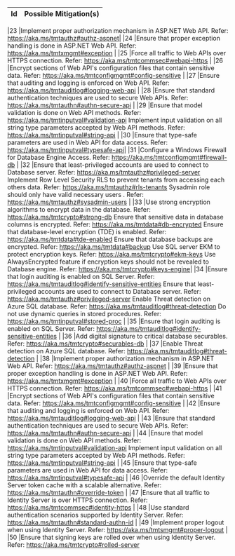|Id |Possible Mitigation(s)                                                                              
|---|--------------------------------------------------------------------------------------------------|

|23 |Implement proper authorization mechanism in ASP.NET Web API. Refer: <a href="https://aka.ms/tmtauthz#authz-aspnet">https://aka.ms/tmtauthz#authz-aspnet</a>|
|24 |Ensure that proper exception handling is done in ASP.NET Web API. Refer: <a href="https://aka.ms/tmtxmgmt#exception">https://aka.ms/tmtxmgmt#exception</a>                                                    |
|25 |Force all traffic to Web APIs over HTTPS connection. Refer: <a href="https://aka.ms/tmtcommsec#webapi-https">https://aka.ms/tmtcommsec#webapi-https</a>                                                                                                      |
|26 |Encrypt sections of Web API's configuration files that contain sensitive data. Refer: <a href="https://aka.ms/tmtconfigmgmt#config-sensitive">https://aka.ms/tmtconfigmgmt#config-sensitive</a>                                                                                                      |
|27 |Ensure that auditing and logging is enforced on Web API. Refer: <a href="https://aka.ms/tmtauditlog#logging-web-api">https://aka.ms/tmtauditlog#logging-web-api</a>                                                                                                                                                   |
|28 |Ensure that standard authentication techniques are used to secure Web APIs. Refer: <a href="https://aka.ms/tmtauthn#authn-secure-api">https://aka.ms/tmtauthn#authn-secure-api</a>                                                                                                                                                                                                                               |
|29 |Ensure that model validation is done on Web API methods. Refer: <a href="https://aka.ms/tmtinputval#validation-api">https://aka.ms/tmtinputval#validation-api</a>  Implement input validation on all string type parameters accepted by Web API methods. Refer: <a href="https://aka.ms/tmtinputval#string-api">https://aka.ms/tmtinputval#string-api</a>                                                                                                                                                                              |
|30 |Ensure that type-safe parameters are used in Web API for data access. Refer: <a href="https://aka.ms/tmtinputval#typesafe-api">https://aka.ms/tmtinputval#typesafe-api</a>|
|31 |Configure a Windows Firewall for Database Engine Access. Refer: <a href="https://aka.ms/tmtconfigmgmt#firewall-db">https://aka.ms/tmtconfigmgmt#firewall-db</a>                                                                                                                                                       |
|32 |Ensure that least-privileged accounts are used to connect to Database server. Refer: <a href="https://aka.ms/tmtauthz#privileged-server">https://aka.ms/tmtauthz#privileged-server</a>  Implement Row Level Security RLS to prevent tenants from accessing each others data. Refer: <a href="https://aka.ms/tmtauthz#rls-tenants">https://aka.ms/tmtauthz#rls-tenants</a>  Sysadmin role should only have valid necessary users . Refer: <a href="https://aka.ms/tmtauthz#sysadmin-users">https://aka.ms/tmtauthz#sysadmin-users</a>                                                                                                                                                                                                                     |
|33 |Use strong encryption algorithms to encrypt data in the database. Refer: <a href="https://aka.ms/tmtcrypto#strong-db">https://aka.ms/tmtcrypto#strong-db</a>  Ensure that sensitive data in database columns is encrypted. Refer: <a href="https://aka.ms/tmtdata#db-encrypted">https://aka.ms/tmtdata#db-encrypted</a>  Ensure that database-level encryption (TDE) is enabled. Refer: <a href="https://aka.ms/tmtdata#tde-enabled">https://aka.ms/tmtdata#tde-enabled</a>  Ensure that database backups are encrypted. Refer: <a href="https://aka.ms/tmtdata#backup">https://aka.ms/tmtdata#backup</a>  Use SQL server EKM to protect encryption keys. Refer: <a href="https://aka.ms/tmtcrypto#ekm-keys">https://aka.ms/tmtcrypto#ekm-keys</a>  Use AlwaysEncrypted feature if encryption keys should not be revealed to Database engine. Refer: <a href="https://aka.ms/tmtcrypto#keys-engine">https://aka.ms/tmtcrypto#keys-engine</a>|
|34 |Ensure that login auditing is enabled on SQL Server. Refer: <a href="https://aka.ms/tmtauditlog#identify-sensitive-entities">https://aka.ms/tmtauditlog#identify-sensitive-entities</a>  Ensure that least-privileged accounts are used to connect to Database server. Refer: <a href="https://aka.ms/tmtauthz#privileged-server">https://aka.ms/tmtauthz#privileged-server</a>  Enable Threat detection on Azure SQL database. Refer: <a href="https://aka.ms/tmtauditlog#threat-detection">https://aka.ms/tmtauditlog#threat-detection</a>  Do not use dynamic queries in stored procedures. Refer: <a href="https://aka.ms/tmtinputval#stored-proc">https://aka.ms/tmtinputval#stored-proc</a>                                                                                                                                                                   |
|35 |Ensure that login auditing is enabled on SQL Server. Refer: <a href="https://aka.ms/tmtauditlog#identify-sensitive-entities">https://aka.ms/tmtauditlog#identify-sensitive-entities</a>                                                                                                          |
|36 |Add digital signature to critical database securables. Refer: <a href="https://aka.ms/tmtcrypto#securables-db">https://aka.ms/tmtcrypto#securables-db</a>                                                                                                                                                             |
|37 |Enable Threat detection on Azure SQL database. Refer: <a href="https://aka.ms/tmtauditlog#threat-detection">https://aka.ms/tmtauditlog#threat-detection</a>                                                                                                                                                           |
|38 |Implement proper authorization mechanism in ASP.NET Web API. Refer: <a href="https://aka.ms/tmtauthz#authz-aspnet">https://aka.ms/tmtauthz#authz-aspnet</a>                                                                                                                                                                                                                                                               |
|39 |Ensure that proper exception handling is done in ASP.NET Web API. Refer: <a href="https://aka.ms/tmtxmgmt#exception">https://aka.ms/tmtxmgmt#exception</a>                                                                                                                                                           |
|40 |Force all traffic to Web APIs over HTTPS connection. Refer: <a href="https://aka.ms/tmtcommsec#webapi-https">https://aka.ms/tmtcommsec#webapi-https</a>                                                                                                                                                                                                                                                                      |
|41 |Encrypt sections of Web API's configuration files that contain sensitive data. Refer: <a href="https://aka.ms/tmtconfigmgmt#config-sensitive">https://aka.ms/tmtconfigmgmt#config-sensitive</a>                                                                                                                                                                                                                             |
|42 |Ensure that auditing and logging is enforced on Web API. Refer: <a href="https://aka.ms/tmtauditlog#logging-web-api">https://aka.ms/tmtauditlog#logging-web-api</a>                                                                                                                                                  |
|43 |Ensure that standard authentication techniques are used to secure Web APIs. Refer: <a href="https://aka.ms/tmtauthn#authn-secure-api">https://aka.ms/tmtauthn#authn-secure-api</a>                                                                                                                                  |
|44 |Ensure that model validation is done on Web API methods. Refer: <a href="https://aka.ms/tmtinputval#validation-api">https://aka.ms/tmtinputval#validation-api</a>  Implement input validation on all string type parameters accepted by Web API methods. Refer: <a href="https://aka.ms/tmtinputval#string-api">https://aka.ms/tmtinputval#string-api</a>                                                                                                                                                                                |
|45 |Ensure that type-safe parameters are used in Web API for data access. Refer: <a href="https://aka.ms/tmtinputval#typesafe-api">https://aka.ms/tmtinputval#typesafe-api</a>                                                                                                                                                                                                                                      |
|46 |Override the default Identity Server token cache with a scalable alternative. Refer: <a href="https://aka.ms/tmtauthn#override-token">https://aka.ms/tmtauthn#override-token</a>                                                                                                                                                                                                                                 |
|47 |Ensure that all traffic to Identity Server is over HTTPS connection. Refer: <a href="https://aka.ms/tmtcommsec#identity-https">https://aka.ms/tmtcommsec#identity-https</a>                                                                                                                                                                                                                                                  |
|48 |Use standard authentication scenarios supported by Identity Server. Refer: <a href="https://aka.ms/tmtauthn#standard-authn-id">https://aka.ms/tmtauthn#standard-authn-id</a>                                                                                                                                                                                                            |
|49 |Implement proper logout when using Identity Server. Refer: <a href="https://aka.ms/tmtsmgmt#proper-logout">https://aka.ms/tmtsmgmt#proper-logout</a>                                                                                                                                                                                                                                                                            |
|50 |Ensure that signing keys are rolled over when using Identity Server. Refer: <a href="https://aka.ms/tmtcrypto#rolled-server">https://aka.ms/tmtcrypto#rolled-server</a>                                                                                                                                                                                                                                                                                                                                                                                                                                                                                                                                                                                                                                                                                                                                                                                                                                                          